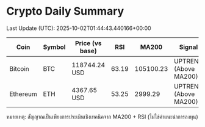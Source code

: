 # Crypto Daily Summary

Last Update (UTC): 2025-10-02T01:44:43.440166+00:00

| Coin | Symbol | Price (vs base) | RSI | MA200 | Signal |
|------|--------|------------------|-----|-------|--------|
| Bitcoin | BTC | 118744.24 USD | 63.19 | 105100.23 | UPTREND (Above MA200) |
| Ethereum | ETH | 4367.65 USD | 53.25 | 2999.29 | UPTREND (Above MA200) |

หมายเหตุ: สัญญาณเป็นเพียงการประเมินเชิงเทคนิคจาก MA200 + RSI (ไม่ใช่คำแนะนำการลงทุน)